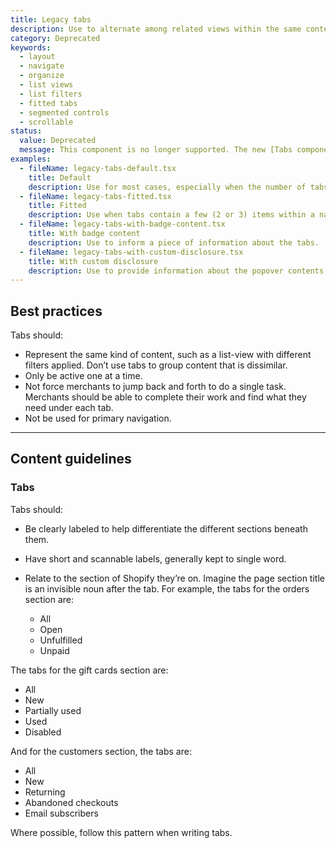 ```yaml
---
title: Legacy tabs
description: Use to alternate among related views within the same context.
category: Deprecated
keywords:
  - layout
  - navigate
  - organize
  - list views
  - list filters
  - fitted tabs
  - segmented controls
  - scrollable
status:
  value: Deprecated
  message: This component is no longer supported. The new [Tabs component](/components/navigation/tabs) can be used as a standalone component, but is used primarily within [IndexFilters](/components/selection-and-input/index-filters) for navigating and creating saved views of filtered IndexTables. Learn more about our [component lifecycles](/getting-started/components-lifecycle).
examples:
  - fileName: legacy-tabs-default.tsx
    title: Default
    description: Use for most cases, especially when the number of tabs may be more than three.
  - fileName: legacy-tabs-fitted.tsx
    title: Fitted
    description: Use when tabs contain a few (2 or 3) items within a narrow column.
  - fileName: legacy-tabs-with-badge-content.tsx
    title: With badge content
    description: Use to inform a piece of information about the tabs.
  - fileName: legacy-tabs-with-custom-disclosure.tsx
    title: With custom disclosure
    description: Use to provide information about the popover contents
---
```


## Best practices

Tabs should:

- Represent the same kind of content, such as a list-view with different filters applied. Don’t use tabs to group content that is dissimilar.
- Only be active one at a time.
- Not force merchants to jump back and forth to do a single task. Merchants should be able to complete their work and find what they need under each tab.
- Not be used for primary navigation.

---

## Content guidelines

### Tabs

Tabs should:

- Be clearly labeled to help differentiate the different sections beneath them.
- Have short and scannable labels, generally kept to single word.
- Relate to the section of Shopify they’re on. Imagine the page section title is an invisible noun after the tab. For example, the tabs for the orders section are:

  - All
  - Open
  - Unfulfilled
  - Unpaid

The tabs for the gift cards section are:

- All
- New
- Partially used
- Used
- Disabled

And for the customers section, the tabs are:

- All
- New
- Returning
- Abandoned checkouts
- Email subscribers

Where possible, follow this pattern when writing tabs.
